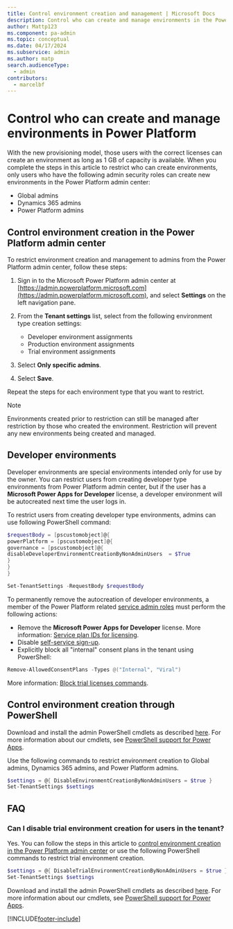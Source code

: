 ```yaml
---
title: Control environment creation and management | Microsoft Docs
description: Control who can create and manage environments in the Power Platform admin center.
author: Mattp123
ms.component: pa-admin
ms.topic: conceptual
ms.date: 04/17/2024
ms.subservice: admin
ms.author: matp
search.audienceType: 
  - admin
contributors:
  - marcelbf
---
```

# Control who can create and manage environments in Power Platform

With the new provisioning model, those users with the correct licenses can create an environment as long as 1 GB of capacity is available. When you complete the steps in this article to restrict who can create environments, only users who have the following admin security roles can create new environments in the Power Platform admin center:

- Global admins
- Dynamics 365 admins
- Power Platform admins

## Control environment creation in the Power Platform admin center

To restrict environment creation and management to admins from the Power Platform admin center, follow these steps:

1. Sign in to the Microsoft Power Platform admin center at [https://admin.powerplatform.microsoft.com](https://admin.powerplatform.microsoft.com), and select **Settings** on the left navigation pane.
1. From the **Tenant settings** list, select from the following environment type creation settings:

   - Developer environment assignments
   - Production environment assignments
   - Trial environment assignments

1. Select **Only specific admins**.
1. Select **Save**.

Repeat the steps for each environment type that you want to restrict.

> [!NOTE]
> Environments created prior to restriction can still be managed after restriction by those who created the environment. Restriction will prevent any new environments being created and managed. 

## Developer environments

Developer environments are special environments intended only for use by the owner. You can restrict users from creating developer type environments from Power Platform admin center, but if the user has a **Microsoft Power Apps for Developer** license, a developer environment will be autocreated next time the user logs in.

To restrict users from creating developer type environments, admins can use following PowerShell command:

```powershell
$requestBody = [pscustomobject]@{
powerPlatform = [pscustomobject]@{
governance = [pscustomobject]@{
disableDeveloperEnvironmentCreationByNonAdminUsers  = $True
}
}
}

Set-TenantSettings -RequestBody $requestBody
```

To permanently remove the autocreation of developer environments, a member of the Power Platform related [service admin roles](/power-platform/admin/use-service-admin-role-manage-tenant) must perform the following actions:

- Remove the **Microsoft Power Apps for Developer** license. More information: [Service plan IDs for licensing](/azure/active-directory/enterprise-users/licensing-service-plan-reference).
- Disable [self-service sign-up](/azure/active-directory/enterprise-users/directory-self-service-signup).
- Explicitly block all "internal" consent plans in the tenant using PowerShell:
```powershell
Remove-AllowedConsentPlans -Types @("Internal", "Viral")
```
More information: [Block trial licenses commands](/power-platform/admin/powerapps-powershell#block-trial-licenses-commands).

## Control environment creation through PowerShell

Download and install the admin PowerShell cmdlets as described [here](https://www.powershellgallery.com/packages/Microsoft.PowerApps.Administration.PowerShell/2.0.1). For more information about our cmdlets, see [PowerShell support for Power Apps](powerapps-powershell.md).

Use the following commands to restrict environment creation to Global admins, Dynamics 365 admins, and Power Platform admins. 

```powershell
$settings = @{ DisableEnvironmentCreationByNonAdminUsers = $true }
Set-TenantSettings $settings
```

## FAQ

### Can I disable trial environment creation for users in the tenant?

Yes. You can follow the steps in this article to [control environment creation in the Power Platform admin center](#control-environment-creation-in-the-power-platform-admin-center) or use the following PowerShell commands to restrict trial environment creation.

```powershell
$settings = @{ DisableTrialEnvironmentCreationByNonAdminUsers = $true }
Set-TenantSettings $settings
```

Download and install the admin PowerShell cmdlets as described [here](https://www.powershellgallery.com/packages/Microsoft.PowerApps.Administration.PowerShell/2.0.1). For more information about our cmdlets, see [PowerShell support for Power Apps](powerapps-powershell.md).


[!INCLUDE[footer-include](../includes/footer-banner.md)]

